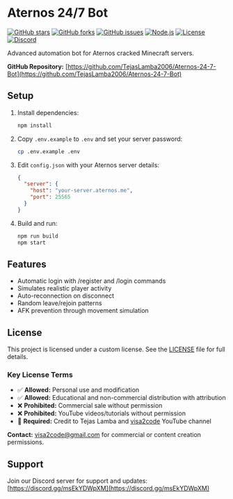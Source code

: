 # Aternos 24/7 Bot

[![GitHub stars](https://img.shields.io/github/stars/TejasLamba2006/Aternos-24-7-Bot)](https://github.com/TejasLamba2006/Aternos-24-7-Bot)
[![GitHub forks](https://img.shields.io/github/forks/TejasLamba2006/Aternos-24-7-Bot)](https://github.com/TejasLamba2006/Aternos-24-7-Bot)
[![GitHub issues](https://img.shields.io/github/issues/TejasLamba2006/Aternos-24-7-Bot)](https://github.com/TejasLamba2006/Aternos-24-7-Bot)
[![Node.js](https://img.shields.io/badge/Node.js-18+-green)](https://nodejs.org/)
[![License](https://img.shields.io/badge/License-Custom-blue)](https://github.com/TejasLamba2006/Aternos-24-7-Bot/blob/main/LICENSE)
[![Discord](https://img.shields.io/discord/123456789012345678?color=blue&label=Discord)](https://discord.gg/msEkYDWpXM)

Advanced automation bot for Aternos cracked Minecraft servers.

**GitHub Repository:** [https://github.com/TejasLamba2006/Aternos-24-7-Bot](https://github.com/TejasLamba2006/Aternos-24-7-Bot)

## Setup

1. Install dependencies:

   ```bash
   npm install
   ```

2. Copy `.env.example` to `.env` and set your server password:

   ```bash
   cp .env.example .env
   ```

3. Edit `config.json` with your Aternos server details:

   ```json
   {
     "server": {
       "host": "your-server.aternos.me",
       "port": 25565
     }
   }
   ```

4. Build and run:

   ```bash
   npm run build
   npm start
   ```

## Features

- Automatic login with /register and /login commands
- Simulates realistic player activity
- Auto-reconnection on disconnect
- Random leave/rejoin patterns
- AFK prevention through movement simulation

## License

This project is licensed under a custom license. See the [LICENSE](LICENSE) file for full details.

### Key License Terms

- ✅ **Allowed:** Personal use and modification
- ✅ **Allowed:** Educational and non-commercial distribution with attribution
- ❌ **Prohibited:** Commercial sale without permission
- ❌ **Prohibited:** YouTube videos/tutorials without permission
- 📝 **Required:** Credit to Tejas Lamba and [visa2code](https://www.youtube.com/@visa2code) YouTube channel

**Contact:** [visa2code@gmail.com](mailto:visa2code@gmail.com) for commercial or content creation permissions.

## Support

Join our Discord server for support and updates: [https://discord.gg/msEkYDWpXM](https://discord.gg/msEkYDWpXM)
